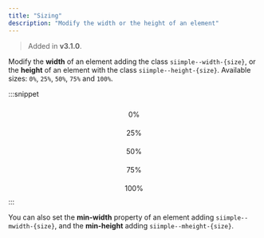 ```yaml
---
title: "Sizing"
description: "Modify the width or the height of an element"
---
```


> Added in **v3.1.0**.

Modify the **width** of an element adding the class `siimple--width-{size}`, or the **height** of an element with the class `siimple--height-{size}`. 
Available sizes: `0%`, `25%`, `50%`, `75%` and `100%`.  

:::snippet 
<style>
.example {
    padding-top: 10px;
    padding-bottom: 10px;
    text-align: center;
}
</style>
<div class="example siimple--bg-light siimple--width-0">0%</div>
<div class="example siimple--bg-light siimple--width-25">25%</div>
<div class="example siimple--bg-light siimple--width-50">50%</div>
<div class="example siimple--bg-light siimple--width-75">75%</div>
<div class="example siimple--bg-light siimple--width-100">100%</div>
:::

You can also set the **min-width** property of an element adding `siimple--mwidth-{size}`, and the **min-height** adding `siimple--mheight-{size}`.

